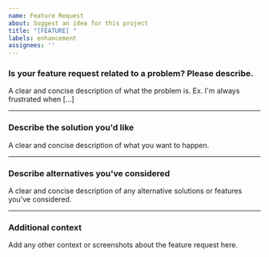 ```yaml
---
name: Feature Request
about: Suggest an idea for this project
title: "[FEATURE] "
labels: enhancement
assignees: ''
---
```

### Is your feature request related to a problem? Please describe.  

A clear and concise description of what the problem is. Ex. I'm always frustrated when [...]  

---

### Describe the solution you'd like  

A clear and concise description of what you want to happen.

---

### Describe alternatives you've considered  

A clear and concise description of any alternative solutions or features you've considered.

---

### Additional context  

Add any other context or screenshots about the feature request here.
